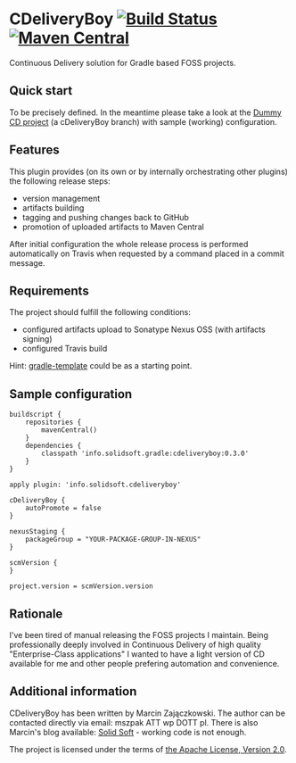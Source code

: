 # CDeliveryBoy [![Build Status](https://travis-ci.org/szpak/CDeliveryBoy.svg?branch=master)](https://travis-ci.org/szpak/CDeliveryBoy) [![Maven Central](https://maven-badges.herokuapp.com/maven-central/info.solidsoft.gradle/cdeliveryboy/badge.svg)](https://maven-badges.herokuapp.com/maven-central/info.solidsoft.gradle/cdeliveryboy)

Continuous Delivery solution for Gradle based FOSS projects.

## Quick start

To be precisely defined. In the meantime please take a look at the [Dummy CD project](https://github.com/szpak/dummy-cd-project/tree/cdeliveryBoy)
(a cDeliveryBoy branch) with sample (working) configuration.
 
## Features

This plugin provides (on its own or by internally orchestrating other plugins) the following release steps:
 - version management
 - artifacts building
 - tagging and pushing changes back to GitHub
 - promotion of uploaded artifacts to Maven Central

After initial configuration the whole release process is performed automatically on Travis when requested by a command placed in a commit message.

## Requirements

The project should fulfill the following conditions:
 - configured artifacts upload to Sonatype Nexus OSS (with artifacts signing)
 - configured Travis build

Hint: [gradle-template](https://github.com/szpak/gradle-template/tree/cDeliveryBoy) could be as a starting point. 

## Sample configuration

```
buildscript {
    repositories {
        mavenCentral()
    }
    dependencies {
        classpath 'info.solidsoft.gradle:cdeliveryboy:0.3.0'
    }
}

apply plugin: 'info.solidsoft.cdeliveryboy'

cDeliveryBoy {
    autoPromote = false
}

nexusStaging {
    packageGroup = "YOUR-PACKAGE-GROUP-IN-NEXUS"
}

scmVersion {
}

project.version = scmVersion.version
```

## Rationale

I've been tired of manual releasing the FOSS projects I maintain. Being professionally deeply involved in Continuous Delivery of high quality
"Enterprise-Class applications" I wanted to have a light version of CD available for me and other people prefering automation and convenience.

## Additional information 

CDeliveryBoy has been written by Marcin Zajączkowski. The author can be contacted directly via email: mszpak ATT wp DOTT pl.
There is also Marcin's blog available: [Solid Soft](http://blog.solidsoft.info/) - working code is not enough.

The project is licensed under the terms of [the Apache License, Version 2.0](https://www.apache.org/licenses/LICENSE-2.0.txt).
